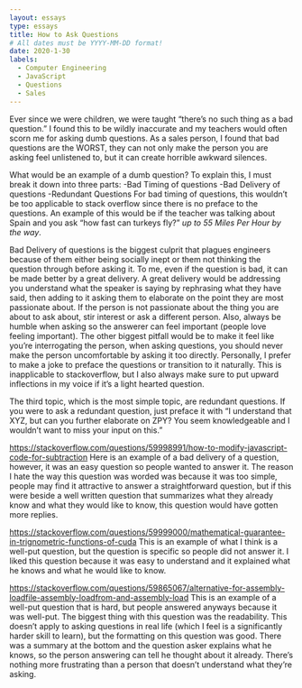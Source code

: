 ```yaml
---
layout: essays
type: essays
title: How to Ask Questions
# All dates must be YYYY-MM-DD format!
date: 2020-1-30
labels:
  - Computer Engineering
  - JavaScript
  - Questions
  - Sales
---
```


Ever since we were children, we were taught “there’s no such thing as a bad question.” I found this to be wildly inaccurate and my teachers would often scorn me for asking dumb questions.  As a sales person, I found that bad questions are the WORST, they can not only make the person you are asking feel unlistened to, but it can create horrible awkward silences. 

What would be an example of a dumb question? To explain this, I must break it down into three parts: 
-Bad Timing of questions
-Bad Delivery of questions
-Redundant Questions
For bad timing of questions, this wouldn’t be too applicable to stack overflow since there is no preface to the questions. An example of this would be if the teacher was talking about Spain and you ask “how fast can turkeys fly?” *up to 55 Miles Per Hour by the way*.

Bad Delivery of questions is the biggest culprit that plagues engineers because of them either being socially inept or them not thinking the question through before asking it. To me, even if the question is bad, it can be made better by a great delivery. A great delivery would be addressing you understand what the speaker is saying by rephrasing what they have said, then adding to it asking them to elaborate on the point they are most passionate about. If the person is not passionate about the thing you are about to ask about, stir interest or ask a different person. Also, always be humble when asking so the answerer can feel important (people love feeling important). The other biggest pitfall would be to make it feel like you’re interrogating the person, when asking questions, you should never make the person uncomfortable by asking it too directly. Personally, I prefer to make a joke to preface the questions or transition to it naturally. This is inapplicable to stackoverflow, but I also always make sure to put upward inflections in my voice if it’s a light hearted question. 

The third topic, which is the most simple topic, are redundant questions. If you were to ask a redundant question, just preface it with “I understand that XYZ, but can you further elaborate on ZPY? You seem knowledgeable and I wouldn’t want to miss your input on this.” 

https://stackoverflow.com/questions/59998991/how-to-modify-javascript-code-for-subtraction Here is an example of a bad delivery of a question, however, it was an easy question so people wanted to answer it. The reason I hate the way this question was worded was because it was too simple, people may find it attractive to answer a straightforward question, but if this were beside a well written question that summarizes what they already know and what they would like to know, this question would have gotten more replies. 

https://stackoverflow.com/questions/59999000/mathematical-guarantee-in-trignometric-functions-of-cuda
This is an example of what I think is a well-put question, but the question is specific so people did not answer it. I liked this question because it was easy to understand and it explained what he knows and what he would like to know.

https://stackoverflow.com/questions/59865067/alternative-for-assembly-loadfile-assembly-loadfrom-and-assembly-load
This is an example of a well-put question that is hard, but people answered anyways because it was well-put. The biggest thing with this question was the readability. This doesn’t apply to asking questions in real life (which I feel is a significantly harder skill to learn), but the formatting on this question was good. There was a summary at the bottom and the question asker explains what he knows, so the person answering can tell he thought about it already. There’s nothing more frustrating than a person that doesn’t understand what they’re asking. 
